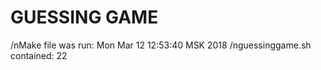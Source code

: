 # GUESSING GAME
/nMake file was run: 
Mon Mar 12 12:53:40 MSK 2018
/nguessinggame.sh contained: 
      22
